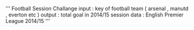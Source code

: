'''
Football Session Challange
input : key of football team ( arsenal , manutd , everton etc )
output : total goal in 2014/15 session
data : English Premier League 2014/15
'''
